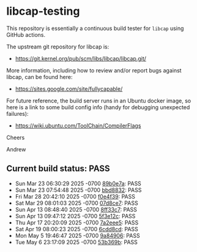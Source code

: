 # libcap-testing

This repository is essentially a continuous build tester for `libcap`
using GitHub actions.

The upstream git repository for libcap is:

-  https://git.kernel.org/pub/scm/libs/libcap/libcap.git/

More information, including how to review and/or report bugs against
libcap, can be found here:

-  https://sites.google.com/site/fullycapable/

For future reference, the build server runs in an Ubuntu docker image,
so here is a link to some build config info (handy for debugging
unexpected failures):

-  https://wiki.ubuntu.com/ToolChain/CompilerFlags

Cheers

Andrew
## Current build status: PASS
-  Sun Mar 23 06:30:29 2025 -0700 [89b0e7a](https://git.kernel.org/pub/scm/libs/libcap/libcap.git/commit/?id=89b0e7a69a07025874b94478efdc5d1280b1704c): PASS
-  Sun Mar 23 07:54:48 2025 -0700 [bbd8832](https://git.kernel.org/pub/scm/libs/libcap/libcap.git/commit/?id=bbd88328b2ae291ecdbeac09619d78753917e0d5): PASS
-  Fri Mar 28 20:42:10 2025 -0700 [f0e4f39](https://git.kernel.org/pub/scm/libs/libcap/libcap.git/commit/?id=f0e4f395e02733be84403878c6374c60dedf0843): PASS
-  Sat Mar 29 08:01:03 2025 -0700 [07d8ce7](https://git.kernel.org/pub/scm/libs/libcap/libcap.git/commit/?id=07d8ce731d5fe9063abfef4a77306e273b18b5f3): PASS
-  Sun Apr 13 08:48:40 2025 -0700 [8ff33c7](https://git.kernel.org/pub/scm/libs/libcap/libcap.git/commit/?id=8ff33c7ffd86a5fdc8e1cf3641e8c27db8a812a3): PASS
-  Sun Apr 13 09:47:12 2025 -0700 [5f3e12c](https://git.kernel.org/pub/scm/libs/libcap/libcap.git/commit/?id=5f3e12ca39c476b78160df6e2345a642a8e6f178): PASS
-  Thu Apr 17 20:20:09 2025 -0700 [7a2eee5](https://git.kernel.org/pub/scm/libs/libcap/libcap.git/commit/?id=7a2eee56607218d017af8d26c2c41dba83629708): PASS
-  Sat Apr 19 08:00:23 2025 -0700 [6cdd8cd](https://git.kernel.org/pub/scm/libs/libcap/libcap.git/commit/?id=6cdd8cd72ebcedd6b1b6c989a7e5722d5d87f35c): PASS
-  Mon May 5 19:46:47 2025 -0700 [9a84906](https://git.kernel.org/pub/scm/libs/libcap/libcap.git/commit/?id=9a84906efecf30d51603d669712d448ee8a095d6): PASS
-  Tue May 6 23:17:09 2025 -0700 [53b369b](https://git.kernel.org/pub/scm/libs/libcap/libcap.git/commit/?id=53b369b8ea24586ff7116c6e91553ff17e03e707): PASS
